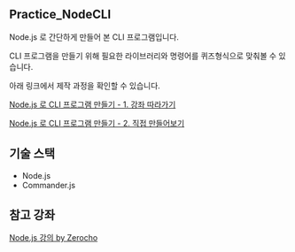## Practice_NodeCLI

Node.js 로 간단하게 만들어 본 CLI 프로그램입니다.

CLI 프로그램을 만들기 위해 필요한 라이브러리와 명령어를 퀴즈형식으로 맞춰볼 수 있습니다.

아래 링크에서 제작 과정을 확인할 수 있습니다.

[Node.js 로 CLI 프로그램 만들기 - 1. 강좌 따라가기](https://usage.tistory.com/36)

[Node.js 로 CLI 프로그램 만들기 - 2. 직접 만들어보기](https://usage.tistory.com/37)


## 기술 스택
- Node.js
- Commander.js


## 참고 강좌
[Node.js 강의 by Zerocho](https://osam.kr/learn/lecture/15158/%EC%9E%90%EC%9C%A0%EA%B3%BC%EC%A0%95-web%EB%B6%84%EC%95%BC-node-js-%EA%B8%B0%EB%B3%B8%EB%B6%80%ED%84%B0-%ED%94%84%EB%A1%9C%EC%A0%9D%ED%8A%B8-%EC%8B%A4%EC%8A%B5%EA%B9%8C%EC%A7%80-1/lesson/704252/72-cli-%ED%94%84%EB%A1%9C%EA%B7%B8%EB%9E%A8-%EB%A7%8C%EB%93%A4%EA%B8%B0-cli-%ED%94%84%EB%A1%9C%EA%B7%B8%EB%9E%A8-%EA%B5%AC%ED%98%84%ED%95%98%EA%B8%B0-1)
